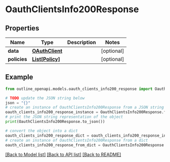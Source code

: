 # OauthClientsInfo200Response


## Properties

Name | Type | Description | Notes
------------ | ------------- | ------------- | -------------
**data** | [**OAuthClient**](OAuthClient.md) |  | [optional] 
**policies** | [**List[Policy]**](Policy.md) |  | [optional] 

## Example

```python
from outline_openapi.models.oauth_clients_info200_response import OauthClientsInfo200Response

# TODO update the JSON string below
json = "{}"
# create an instance of OauthClientsInfo200Response from a JSON string
oauth_clients_info200_response_instance = OauthClientsInfo200Response.from_json(json)
# print the JSON string representation of the object
print(OauthClientsInfo200Response.to_json())

# convert the object into a dict
oauth_clients_info200_response_dict = oauth_clients_info200_response_instance.to_dict()
# create an instance of OauthClientsInfo200Response from a dict
oauth_clients_info200_response_from_dict = OauthClientsInfo200Response.from_dict(oauth_clients_info200_response_dict)
```
[[Back to Model list]](../README.md#documentation-for-models) [[Back to API list]](../README.md#documentation-for-api-endpoints) [[Back to README]](../README.md)



